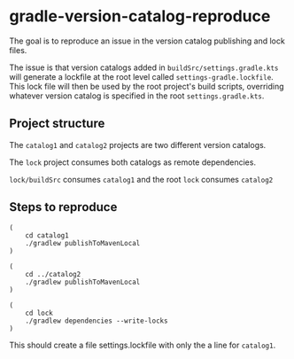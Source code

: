# gradle-version-catalog-reproduce

The goal is to reproduce an issue in the version catalog publishing and lock
files.

The issue is that version catalogs added in `buildSrc/settings.gradle.kts` will generate a lockfile at the root level
called `settings-gradle.lockfile`. This lock file will then be used by the root project's build scripts, overriding
whatever version catalog is specified in the root `settings.gradle.kts`.

## Project structure

The `catalog1` and `catalog2` projects are two different version catalogs.

The `lock` project consumes both catalogs as remote dependencies.

`lock/buildSrc` consumes `catalog1` and the root `lock` consumes `catalog2`

## Steps to reproduce

```shell
(
    cd catalog1
    ./gradlew publishToMavenLocal
)

(
    cd ../catalog2
    ./gradlew publishToMavenLocal
)
  
(
    cd lock
    ./gradlew dependencies --write-locks
)
```

This should create a file settings.lockfile with only the a line for `catalog1`.
